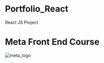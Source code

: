 # Portfolio_React

React JS Project

<h1>Meta Front End Course</h1>
<img src = "https://upload.wikimedia.org/wikipedia/commons/a/ab/Meta-Logo.png" alt= "meta_logo" >
